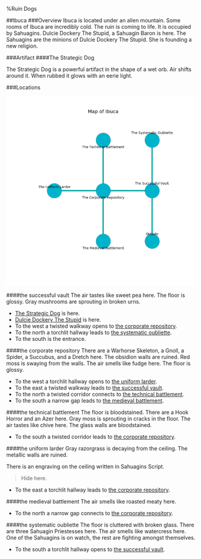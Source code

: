 %Ruin Dogs

##Ibuca
###Overview
Ibuca is located under an alien mountain. Some rooms of Ibuca are incredibly cold. The ruin is coming to life. It is occupied by Sahuagins. <a name="Dulcie-Dockery-The-Stupid"></a>Dulcie Dockery The Stupid, a Sahuagin Baron is here. The Sahuagins are the minions of Dulcie Dockery The Stupid. She  is founding a new religion. 



###Artifact
####<a name="The-Strategic-Dog"></a>The Strategic Dog


The Strategic Dog is a powerful artifact in the shape of a wet orb. Air shifts around it. When rubbed it glows with an eerie light. 





###Locations


![](../v2/images/Ibuca.png)

####<a name="the-successful-vault"></a>the successful vault
The air tastes like sweet pea here. The floor is glossy. Gray mushrooms are sprouting in broken urns. 



* [The Strategic Dog](#The-Strategic-Dog) is here.
* [Dulcie Dockery The Stupid](#Dulcie-Dockery-The-Stupid) is here.
* To the west a twisted walkway opens to [the corporate repository](#the-corporate-repository).
* To the north a torchlit hallway leads to [the systematic oubliette](#the-systematic-oubliette).
* To the south is the entrance.


####<a name="the-corporate-repository"></a>the corporate repository
There are a Warhorse Skeleton, a Gnoll, a Spider, a Succubus, and a Dretch here. The obsidion walls are ruined. Red moss is swaying from the walls. The air smells like fudge here. The floor is glossy. 



* To the west a torchlit hallway opens to [the uniform larder](#the-uniform-larder).
* To the east a twisted walkway leads to [the successful vault](#the-successful-vault).
* To the north a twisted corridor connects to [the technical battlement](#the-technical-battlement).
* To the south a narrow gap leads to [the medieval battlement](#the-medieval-battlement).


####<a name="the-technical-battlement"></a>the technical battlement
The floor is bloodstained. There are a Hook Horror and an Azer here. Gray moss is sprouting in cracks in the floor. The air tastes like chive here. The glass walls are bloodstained. 



* To the south a twisted corridor leads to [the corporate repository](#the-corporate-repository).


####<a name="the-uniform-larder"></a>the uniform larder
Gray razorgrass is decaying from the ceiling. The metallic walls are ruined. 

There is an engraving on the ceiling written in Sahuagins Script. 

> Hide here.
>


* To the east a torchlit hallway leads to [the corporate repository](#the-corporate-repository).


####<a name="the-medieval-battlement"></a>the medieval battlement
The air smells like roasted meaty here. 



* To the north a narrow gap connects to [the corporate repository](#the-corporate-repository).


####<a name="the-systematic-oubliette"></a>the systematic oubliette
The floor is cluttered with broken glass. There are three Sahuagin Priestesses here. The air smells like watercress here. One of the Sahuagins is on watch, the rest are fighting amongst themselves. 



* To the south a torchlit hallway opens to [the successful vault](#the-successful-vault).



